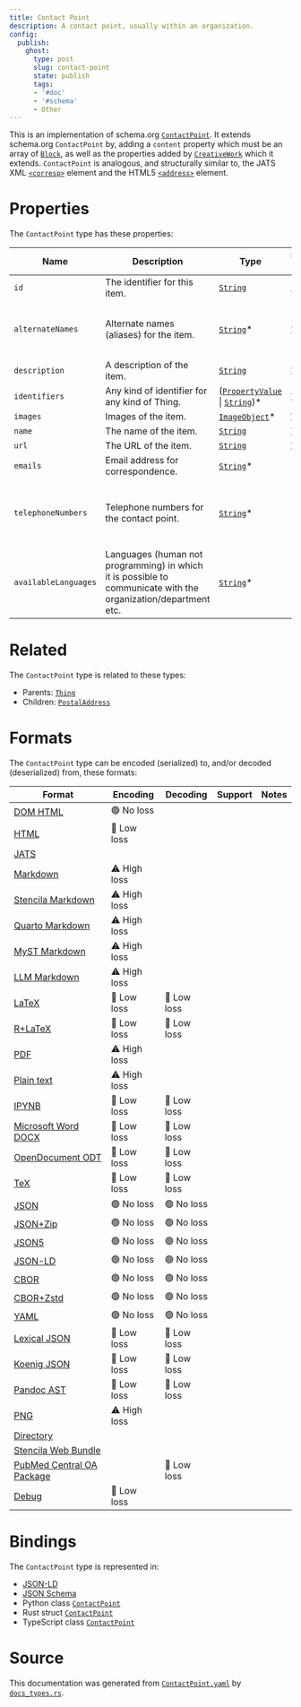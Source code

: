 ```yaml
---
title: Contact Point
description: A contact point, usually within an organization.
config:
  publish:
    ghost:
      type: post
      slug: contact-point
      state: publish
      tags:
      - '#doc'
      - '#schema'
      - Other
---
```


This is an implementation of schema.org [`ContactPoint`](https://schema.org/ContactPoint). It extends schema.org `ContactPoint` by, adding a `content` property which must be an array of [`Block`](./Block), as well as the properties added by [`CreativeWork`](./CreativeWork) which it extends.
`ContactPoint` is analogous, and structurally similar to, the JATS XML [`<corresp>`](https://jats.nlm.nih.gov/archiving/tag-library/1.1/element/corresp.html) element and the HTML5 [`<address>`](https://dev.w3.org/html5/html-author/#the-address-element) element.

# Properties

The `ContactPoint` type has these properties:

| Name                 | Description                                                                                                    | Type                                                                                                                                                       | Inherited from                                                     | `JSON-LD @id`                                                      | Aliases                                                                                                          |
| -------------------- | -------------------------------------------------------------------------------------------------------------- | ---------------------------------------------------------------------------------------------------------------------------------------------------------- | ------------------------------------------------------------------ | ------------------------------------------------------------------ | ---------------------------------------------------------------------------------------------------------------- |
| `id`                 | The identifier for this item.                                                                                  | [`String`](https://stencila.ghost.io/docs/reference/schema/string)                                                                                         | [`Entity`](https://stencila.ghost.io/docs/reference/schema/entity) | [`schema:id`](https://schema.org/id)                               | -                                                                                                                |
| `alternateNames`     | Alternate names (aliases) for the item.                                                                        | [`String`](https://stencila.ghost.io/docs/reference/schema/string)*                                                                                        | [`Thing`](https://stencila.ghost.io/docs/reference/schema/thing)   | [`schema:alternateName`](https://schema.org/alternateName)         | `alternate-names`, `alternate_names`, `alternateName`, `alternate-name`, `alternate_name`                        |
| `description`        | A description of the item.                                                                                     | [`String`](https://stencila.ghost.io/docs/reference/schema/string)                                                                                         | [`Thing`](https://stencila.ghost.io/docs/reference/schema/thing)   | [`schema:description`](https://schema.org/description)             | -                                                                                                                |
| `identifiers`        | Any kind of identifier for any kind of Thing.                                                                  | ([`PropertyValue`](https://stencila.ghost.io/docs/reference/schema/property-value) \| [`String`](https://stencila.ghost.io/docs/reference/schema/string))* | [`Thing`](https://stencila.ghost.io/docs/reference/schema/thing)   | [`schema:identifier`](https://schema.org/identifier)               | `identifier`                                                                                                     |
| `images`             | Images of the item.                                                                                            | [`ImageObject`](https://stencila.ghost.io/docs/reference/schema/image-object)*                                                                             | [`Thing`](https://stencila.ghost.io/docs/reference/schema/thing)   | [`schema:image`](https://schema.org/image)                         | `image`                                                                                                          |
| `name`               | The name of the item.                                                                                          | [`String`](https://stencila.ghost.io/docs/reference/schema/string)                                                                                         | [`Thing`](https://stencila.ghost.io/docs/reference/schema/thing)   | [`schema:name`](https://schema.org/name)                           | -                                                                                                                |
| `url`                | The URL of the item.                                                                                           | [`String`](https://stencila.ghost.io/docs/reference/schema/string)                                                                                         | [`Thing`](https://stencila.ghost.io/docs/reference/schema/thing)   | [`schema:url`](https://schema.org/url)                             | -                                                                                                                |
| `emails`             | Email address for correspondence.                                                                              | [`String`](https://stencila.ghost.io/docs/reference/schema/string)*                                                                                        | -                                                                  | [`schema:email`](https://schema.org/email)                         | `email`                                                                                                          |
| `telephoneNumbers`   | Telephone numbers for the contact point.                                                                       | [`String`](https://stencila.ghost.io/docs/reference/schema/string)*                                                                                        | -                                                                  | [`schema:telephone`](https://schema.org/telephone)                 | `telephone`, `telephone-numbers`, `telephone_numbers`, `telephoneNumber`, `telephone-number`, `telephone_number` |
| `availableLanguages` | Languages (human not programming) in which it is possible to communicate with the organization/department etc. | [`String`](https://stencila.ghost.io/docs/reference/schema/string)*                                                                                        | -                                                                  | [`schema:availableLanguage`](https://schema.org/availableLanguage) | `available-languages`, `available_languages`, `availableLanguage`, `available-language`, `available_language`    |

# Related

The `ContactPoint` type is related to these types:

- Parents: [`Thing`](https://stencila.ghost.io/docs/reference/schema/thing)
- Children: [`PostalAddress`](https://stencila.ghost.io/docs/reference/schema/postal-address)

# Formats

The `ContactPoint` type can be encoded (serialized) to, and/or decoded (deserialized) from, these formats:

| Format                                                                               | Encoding     | Decoding   | Support | Notes |
| ------------------------------------------------------------------------------------ | ------------ | ---------- | ------- | ----- |
| [DOM HTML](https://stencila.ghost.io/docs/reference/formats/dom.html)                | 🟢 No loss    |            |         |
| [HTML](https://stencila.ghost.io/docs/reference/formats/html)                        | 🔷 Low loss   |            |         |
| [JATS](https://stencila.ghost.io/docs/reference/formats/jats)                        |              |            |         |
| [Markdown](https://stencila.ghost.io/docs/reference/formats/md)                      | ⚠️ High loss |            |         |
| [Stencila Markdown](https://stencila.ghost.io/docs/reference/formats/smd)            | ⚠️ High loss |            |         |
| [Quarto Markdown](https://stencila.ghost.io/docs/reference/formats/qmd)              | ⚠️ High loss |            |         |
| [MyST Markdown](https://stencila.ghost.io/docs/reference/formats/myst)               | ⚠️ High loss |            |         |
| [LLM Markdown](https://stencila.ghost.io/docs/reference/formats/llmd)                | ⚠️ High loss |            |         |
| [LaTeX](https://stencila.ghost.io/docs/reference/formats/latex)                      | 🔷 Low loss   | 🔷 Low loss |         |
| [R+LaTeX](https://stencila.ghost.io/docs/reference/formats/rnw)                      | 🔷 Low loss   | 🔷 Low loss |         |
| [PDF](https://stencila.ghost.io/docs/reference/formats/pdf)                          | ⚠️ High loss |            |         |
| [Plain text](https://stencila.ghost.io/docs/reference/formats/text)                  | ⚠️ High loss |            |         |
| [IPYNB](https://stencila.ghost.io/docs/reference/formats/ipynb)                      | 🔷 Low loss   | 🔷 Low loss |         |
| [Microsoft Word DOCX](https://stencila.ghost.io/docs/reference/formats/docx)         | 🔷 Low loss   | 🔷 Low loss |         |
| [OpenDocument ODT](https://stencila.ghost.io/docs/reference/formats/odt)             | 🔷 Low loss   | 🔷 Low loss |         |
| [TeX](https://stencila.ghost.io/docs/reference/formats/tex)                          | 🔷 Low loss   | 🔷 Low loss |         |
| [JSON](https://stencila.ghost.io/docs/reference/formats/json)                        | 🟢 No loss    | 🟢 No loss  |         |
| [JSON+Zip](https://stencila.ghost.io/docs/reference/formats/json.zip)                | 🟢 No loss    | 🟢 No loss  |         |
| [JSON5](https://stencila.ghost.io/docs/reference/formats/json5)                      | 🟢 No loss    | 🟢 No loss  |         |
| [JSON-LD](https://stencila.ghost.io/docs/reference/formats/jsonld)                   | 🟢 No loss    | 🟢 No loss  |         |
| [CBOR](https://stencila.ghost.io/docs/reference/formats/cbor)                        | 🟢 No loss    | 🟢 No loss  |         |
| [CBOR+Zstd](https://stencila.ghost.io/docs/reference/formats/cbor.zstd)              | 🟢 No loss    | 🟢 No loss  |         |
| [YAML](https://stencila.ghost.io/docs/reference/formats/yaml)                        | 🟢 No loss    | 🟢 No loss  |         |
| [Lexical JSON](https://stencila.ghost.io/docs/reference/formats/lexical)             | 🔷 Low loss   | 🔷 Low loss |         |
| [Koenig JSON](https://stencila.ghost.io/docs/reference/formats/koenig)               | 🔷 Low loss   | 🔷 Low loss |         |
| [Pandoc AST](https://stencila.ghost.io/docs/reference/formats/pandoc)                | 🔷 Low loss   | 🔷 Low loss |         |
| [PNG](https://stencila.ghost.io/docs/reference/formats/png)                          | ⚠️ High loss |            |         |
| [Directory](https://stencila.ghost.io/docs/reference/formats/directory)              |              |            |         |
| [Stencila Web Bundle](https://stencila.ghost.io/docs/reference/formats/swb)          |              |            |         |
| [PubMed Central OA Package](https://stencila.ghost.io/docs/reference/formats/pmcoap) |              | 🔷 Low loss |         |
| [Debug](https://stencila.ghost.io/docs/reference/formats/debug)                      | 🔷 Low loss   |            |         |

# Bindings

The `ContactPoint` type is represented in:

- [JSON-LD](https://stencila.org/ContactPoint.jsonld)
- [JSON Schema](https://stencila.org/ContactPoint.schema.json)
- Python class [`ContactPoint`](https://github.com/stencila/stencila/blob/main/python/python/stencila/types/contact_point.py)
- Rust struct [`ContactPoint`](https://github.com/stencila/stencila/blob/main/rust/schema/src/types/contact_point.rs)
- TypeScript class [`ContactPoint`](https://github.com/stencila/stencila/blob/main/ts/src/types/ContactPoint.ts)

# Source

This documentation was generated from [`ContactPoint.yaml`](https://github.com/stencila/stencila/blob/main/schema/ContactPoint.yaml) by [`docs_types.rs`](https://github.com/stencila/stencila/blob/main/rust/schema-gen/src/docs_types.rs).

